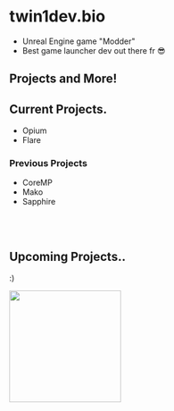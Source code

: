 # twin1dev.bio

- Unreal Engine game "Modder"
- Best game launcher dev out there fr 😎

## Projects and More!
## Current Projects.
- Opium
- Flare

### Previous Projects
- CoreMP
- Mako
- Sapphire

<br><br>
## Upcoming Projects..
:)

<img src="https://twin1.xyz/Thiswasunknown.gif" width=200> 
